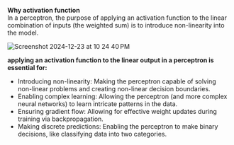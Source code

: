 **Why activation function**  
In a perceptron, the purpose of applying an activation function to the linear combination of inputs (the weighted sum) is to introduce non-linearity into the model.  

![Screenshot 2024-12-23 at 10 24 40 PM](https://github.com/user-attachments/assets/dd64c41a-3894-45c5-9879-94ab256af735)  






**applying an activation function to the linear output in a perceptron is essential for:**   
- Introducing non-linearity: Making the perceptron capable of solving non-linear problems and creating non-linear decision boundaries.  
- Enabling complex learning: Allowing the perceptron (and more complex neural networks) to learn intricate patterns in the data.  
- Ensuring gradient flow: Allowing for effective weight updates during training via backpropagation.  
- Making discrete predictions: Enabling the perceptron to make binary decisions, like classifying data into two categories.  
